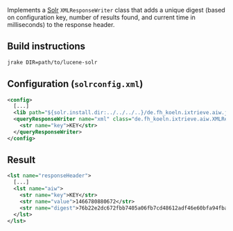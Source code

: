 Implements a [Solr](https://lucene.apache.org/solr/) `XMLResponseWriter` class that adds a unique digest (based on configuration key, number of results found, and current time in milliseconds) to the response header.

## Build instructions

```sh
jrake DIR=path/to/lucene-solr
```

## Configuration (`solrconfig.xml`)

```xml
<config>
  [...]
  <lib path="${solr.install.dir:../../../..}/de.fh_koeln.ixtrieve.aiw.jar" />
  <queryResponseWriter name="xml" class="de.fh_koeln.ixtrieve.aiw.XMLResponseWriter">
    <str name="key">KEY</str>
  </queryResponseWriter>
</config>
```

## Result

```xml
<lst name="responseHeader">
  [...]
  <lst name="aiw">
    <str name="key">KEY</str>
    <str name="value">1466780880672</str>
    <str name="digest">76b22e2dc672fbb7405a06fb7cd48612adf46e60bfa94fba790ce4ce0ffdc26a</str>
  </lst>
</lst>
```

